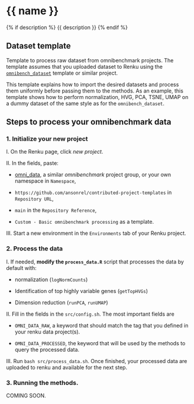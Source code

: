 # {{ name }}
{% if description %}
{{ description }}
{% endif %}
## Dataset template

Template to process raw dataset from omnibenchmark projects. The template assumes that you uploaded dataset to Renku using the [`omnibench_dataset`](https://github.com/ansonrel/contributed-project-templates/tree/main/omnibench-dataset) template or similar project. 

This template explains how to import the desired datasets and process them uniformly before passing them to the methods. As an example, this template shows how to perform normalization, HVG, PCA, TSNE, UMAP on a dummy dataset of the same style as for the `omnibench_dataset`. 

## Steps to process your omnibenchmark data

### 1. Initialize your new project

I. On the Renku page, click *new project*. 

II. In the fields, paste: 

- [omni_data](https://renkulab.io/gitlab/omnibenchmark/omni_data), a similar *omnibenchmark* project group, or your own namespace in `Namespace`,

- `https://github.com/ansonrel/contributed-project-templates` in `Repository URL`,

-  `main` in the `Repository Reference`,

-  `Custom - Basic omnibenchmark processing` as a template. 

III. Start a new environment in the `Environments` tab of your Renku project.

### 2. Process the data

I. If needed, **modify the `process_data.R`** script that processes the data by default with: 

- normalization (`logNormCounts`)

- Identification of top highly variable genes (`getTopHVGs`) 

- Dimension reduction (`runPCA`, `runUMAP`)

II. Fill in the fields in the `src/config.sh`. The most important fields are

- `OMNI_DATA_RAW`, a keyword that should match the tag that you defined in your renku data project(s). 

- `OMNI_DATA_PROCESSED`, the keyword that will be used by the methods to query the processed data. 

III. Run `bash src/process_data.sh`. Once finished, your processed data are uploaded to renku and available for the next step. 

### 3. Running the methods. 

COMING SOON. 



